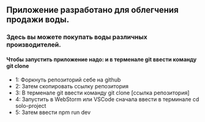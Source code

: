 ## Приложение разработано для облегчения продажи воды.

###  Здесь вы можете покупать воды различных производителей.

#### Чтобы запустить приложение надо:  и в терменале git ввести команду git clone 

<ul>
<li>1: Форкнуть репозиторий себе на github</li>
<li>2: Затем скопировать ссылку репозитория</li>
<li>3: В терменале git ввести команду git clone [ссылка репозитория]</li>
<li>4: Запустить в WebStorm или VSCode сначала ввести в терминале cd solo-project</li>
<li>5: Затем ввести npm run dev</li>
</ul>